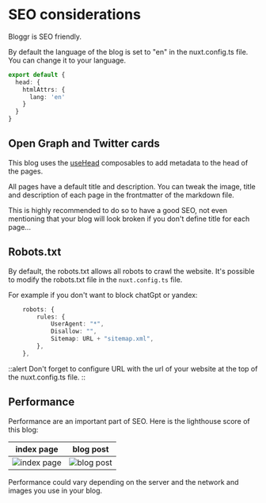 # SEO considerations

Bloggr is SEO friendly.

By default the language of the blog is set to "en" in the nuxt.config.ts file. You can change it to your language.

```typescript
export default {
  head: {
    htmlAttrs: {
      lang: 'en'
    }
  }
}
```

## Open Graph and Twitter cards

This blog uses the [useHead](https://nuxt.com/docs/api/composables/use-head) composables to add metadata to the head of the pages.

All pages have a default title and description.
You can tweak the image, title and description of each page in the frontmatter of the markdown file.

This is highly recommended to do so to have a good SEO, not even mentioning that your blog will look broken if you don't define title for each page...

## Robots.txt
By default, the robots.txt allows all robots to crawl the website. It's possible to modify the robots.txt file in the `nuxt.config.ts` file.

For example if you don't want to block chatGpt or yandex:
```typescript
    robots: {
        rules: {
            UserAgent: "*",
            Disallow: "",
            Sitemap: URL + "sitemap.xml",
        },
    },
```

::alert
Don't forget to configure URL with the url of your website at the top of the nuxt.config.ts file.
::

## Performance

Performance are an important part of SEO. Here is the lighthouse score of this blog:

| index page                                | blog post                                          |
|-------------------------------------------|----------------------------------------------------|
| ![index page](/images/doc/lighthouse.jpg) | ![blog post](/images/doc/lighthouse-blog-post.jpg) |

Performance could vary depending on the server and the network and images you use in your blog.

